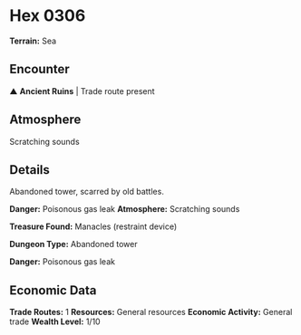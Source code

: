 # Hex 0306

**Terrain:** Sea

## Encounter
▲ **Ancient Ruins** | Trade route present

## Atmosphere
Scratching sounds

## Details
Abandoned tower, scarred by old battles.

**Danger:** Poisonous gas leak
**Atmosphere:** Scratching sounds

**Treasure Found:** Manacles (restraint device)


**Dungeon Type:** Abandoned tower

**Danger:** Poisonous gas leak

## Economic Data
**Trade Routes:** 1
**Resources:** General resources
**Economic Activity:** General trade
**Wealth Level:** 1/10

